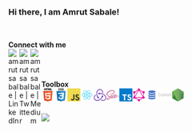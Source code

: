 ### Hi there, I am Amrut Sabale!
  

<br/>


**Connect with me**
<br/>
[<img align="left" alt="amrutsabale | LinkedIn" width="22px" src="https://cdn.jsdelivr.net/npm/simple-icons@v3/icons/linkedin.svg" />][linkedin]
[<img align="left" alt="amrutsabale | Twitter" width="22px" src="https://cdn.jsdelivr.net/npm/simple-icons@v3/icons/twitter.svg" />][twitter]
[<img align="left" alt="amrutsabale | Medium" width="22px" src="https://cdn.jsdelivr.net/npm/simple-icons@v3/icons/medium.svg" />][medium]

<br/><br/>

**Toolbox**
<br/>
<img align="left" alt="HTML5" width="26px" src="https://raw.githubusercontent.com/github/explore/80688e429a7d4ef2fca1e82350fe8e3517d3494d/topics/html/html.png" />
<img align="left" alt="CSS" width="26px" src="https://raw.githubusercontent.com/github/explore/e94815998e4e0713912fed477a1f346ec04c3da2/topics/css/css.png" />
<img align="left" alt="JavaScript" width="26px" src="https://raw.githubusercontent.com/github/explore/80688e429a7d4ef2fca1e82350fe8e3517d3494d/topics/javascript/javascript.png" />
<img align="left" alt="React" width="26px" src="https://raw.githubusercontent.com/github/explore/80688e429a7d4ef2fca1e82350fe8e3517d3494d/topics/react/react.png" />
<img align="left" alt="Redux" width="26px"   src="https://raw.githubusercontent.com/github/explore/80688e429a7d4ef2fca1e82350fe8e3517d3494d/topics/redux/redux.png" />
<img align="left" alt="Sass" width="26px" src="https://raw.githubusercontent.com/github/explore/80688e429a7d4ef2fca1e82350fe8e3517d3494d/topics/sass/sass.png" />
<img align="left" alt="TypeScript" width="26px" src="https://raw.githubusercontent.com/github/explore/80688e429a7d4ef2fca1e82350fe8e3517d3494d/topics/typescript/typescript.png" />
<img align="left" alt="GraphQL" width="26px" src="https://raw.githubusercontent.com/github/explore/80688e429a7d4ef2fca1e82350fe8e3517d3494d/topics/graphql/graphql.png" />
<img align="left" alt="SQL" width="26px" src="https://raw.githubusercontent.com/github/explore/80688e429a7d4ef2fca1e82350fe8e3517d3494d/topics/sql/sql.png" />
<img align="left" alt="Express" width="26px" src="https://raw.githubusercontent.com/github/explore/80688e429a7d4ef2fca1e82350fe8e3517d3494d/topics/express/express.png" />
<img align="left" alt="NodeJs" width="26px" src="https://raw.githubusercontent.com/github/explore/80688e429a7d4ef2fca1e82350fe8e3517d3494d/topics/nodejs/nodejs.png" />



<br/><br/>
<a href="https://github.com/amrutsabale/amrutsabale">
  <img align="center" src="https://github-readme-stats.vercel.app/api?username=amrutsabale&show_icons=true&line_height=27&count_private=true&title_color=ffffff&text_color=c9cacc&icon_color=2bbc8a&bg_color=1d1f21" />
</a>

[twitter]: https://twitter.com/amrutsabale
[medium]: https://amrutsabale.medium.com/
[linkedin]: https://www.linkedin.com/in/amrut-sabale/


